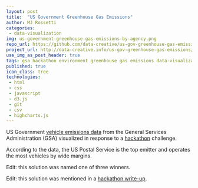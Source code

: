 ```yaml
---
layout: post
title:  "US Government Greenhouse Gas Emissions"
author: MJ Rossetti
categories:
 - data-visualization
img: us-government-greenhouse-gas-emissions-by-agency.png
repo_url: https://github.com/data-creative/us-gov-greenhouse-gas-emissions
project_url: http://data-creative.info/us-gov-greenhouse-gas-emissions/
use_img_as_post_header: true
tags: gsa hackathon environment greenhouse gas emissions data-visualization
published: true
icon_class: tree
technologies:
 - html
 - css
 - javascript
 - d3.js
 - git
 - csv
 - highcharts.js
---
```


<!--
![A bar chart depicting the US Postal Service as having the highest greenhouse gas emissions out of all federal agencies.](/assets/images/us-government-greenhouse-gas-emissions-by-agency.png "US Government Greenhouse Gas Emissions by Agency")
-->

US Government
 [vehicle emissions data](https://github.com/data-creative/us-gov-greenhouse-gas-emissions/tree/master/data)
 from the General Services Administration (GSA)
 visualized in response to a [hackathon](http://open.gsa.gov/Digital-Innovation-Hackathon-Fall2015/) challenge.

According to the data, the US Postal Service is the top emitter and operates the most vehicles by wide margins.

Edit: this solution was named one of three winners.

Edit: this solution was mentioned in a [hackathon write-up](https://fcw.com/articles/2015/10/19/hackathon-gsa-noble.aspx).
